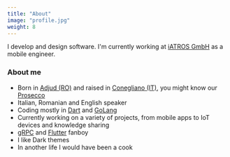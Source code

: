 ```yaml
---
title: "About"
image: "profile.jpg"
weight: 8
---
```


I develop and design software. I'm currently working at [iATROS GmbH](https://www.i-atros.com) as a mobile engineer.

[//]: # (&#40;I'm also in the process of getting the [Google Developer Expert]&#40;https://developers.google.com/community/experts/&#41; status for Flutter.&#41;)

### About me

* Born in [Adjud (RO)](https://goo.gl/maps/cQLbFaq644e5TrCc6) and raised in [Conegliano (IT)](https://goo.gl/maps/a2EtYnj3MXrAY1tV7), you might know our [Prosecco](https://en.wikipedia.org/wiki/Prosecco)
* Italian, Romanian and English speaker
* Coding mostly in [Dart](https://dart.dev/) and [GoLang](https://go.dev/)
* Currently working on a variety of projects, from mobile apps to IoT devices and knowledge sharing
* [gRPC](https://grpc.io/) and [Flutter](https://flutter.dev/) fanboy
* I like Dark themes
* In another life I would have been a cook